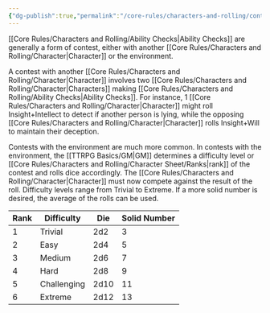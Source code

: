 ```yaml
---
{"dg-publish":true,"permalink":"/core-rules/characters-and-rolling/contests/"}
---
```


[[Core Rules/Characters and Rolling/Ability Checks\|Ability Checks]] are generally a form of contest, either with another [[Core Rules/Characters and Rolling/Character\|Character]] or the environment.

A contest with another [[Core Rules/Characters and Rolling/Character\|Character]] involves two [[Core Rules/Characters and Rolling/Character\|Characters]] making [[Core Rules/Characters and Rolling/Ability Checks\|Ability Checks]]. For instance, 1 [[Core Rules/Characters and Rolling/Character\|Character]] might roll Insight+Intellect to detect if another person is lying, while the opposing [[Core Rules/Characters and Rolling/Character\|Character]] rolls Insight+Will to maintain their deception.

Contests with the environment are much more common. In contests with the environment, the [[TTRPG Basics/GM\|GM]] determines a difficulty level or [[Core Rules/Characters and Rolling/Character Sheet/Ranks\|rank]] of the contest and rolls dice accordingly. The [[Core Rules/Characters and Rolling/Character\|Character]] must now compete against the result of the roll. Difficulty levels range from Trivial to Extreme. If a more solid number is desired, the average of the rolls can be used.

|Rank| Difficulty                   | Die                        | Solid Number          |
|--| ---------------------------- | -------------------------- | --------------------- |
|1| Trivial                      | 2d2                        | 3                     |
|2| Easy                         | 2d4                        | 5                     |
|3| Medium                       | 2d6                        | 7                     |
|4| Hard                         | 2d8                        | 9                     |
|5| Challenging                  | 2d10                       | 11                    |
|6| Extreme                      | 2d12                       | 13                    |

